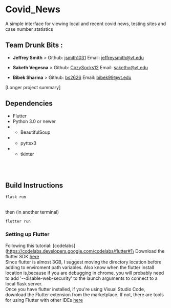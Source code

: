 # Covid_News
A simple interface for viewing local and recent covid news, testing sites and case number statistics

## Team Drunk Bits :
* **Jeffrey Smith** > Github: [jsmith1031](https://github.com/jsmith1031)
Email: [jeffreysmith@vt.edu](mailto::jeffreysmith@vt.edu)

* **Saketh Vegesna** >  Github: [CozySocks12](https://github.com/CozySocks12)
Email: [sakethv@vt.edu](mailto::sakethv@vt.edu)

* **Bibek Sharma** > Github: [bs2626](https://github.com/bs2626)
Email: [bibek99@vt.edu](mailto::bibek99@vt.edu)

[Longer project summary]

## Dependencies

* Flutter
* Python 3.0 or newer
* * BeautifulSoup
* * pyttsx3
* * tkinter

<br></br>
## Build Instructions

```
flask run
```
\
then (in another terminal)
```
flutter run
```


### Setting up Flutter

Following this tutorial: [codelabs](https://codelabs.developers.google.com/codelabs/flutter#1\
Download the flutter SDK  [here](https://docs.flutter.dev/get-started/install)\
Since flutter is almost 3GB, I suggest moving the directory location before adding to enviroment path variables. Also know when the flutter install location is,because if you are debugging in chrome, you will probably need to add '--disable-web-security' to the launch arguments to connect to a local flask server.\
Once you have flutter installed, if you're using Visual Studio Code, download the Flutter extension from the marketplace. If not, there are tools for using Flutter with other IDEs  [here](https://docs.flutter.dev/get-started/test-drive?tab=terminal)


